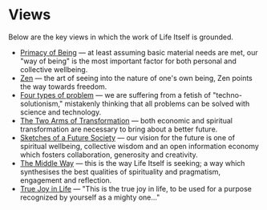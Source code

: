 # Views

Below are the key views in which the work of Life Itself is grounded.

* [Primacy of Being](/vault/notebook/primacy-of-being) — at least assuming basic material needs are met, our "way of being" is the most important factor for both personal and collective wellbeing.
* [Zen](/vault/notebook/zen) — the art of seeing into the nature of one's own being, Zen points the way towards freedom.
* [Four types of problem](https://lifeitself.us/2017/09/10/four-types-of-problem/) — we are suffering from a fetish of "techno-solutionism," mistakenly thinking that all problems can be solved with science and technology.
* [The Two Arms of Transformation](https://rufuspollock.com/2017/02/10/two-arms-of-transformation/) — both economic and spiritual transformation are necessary to bring about a better future.
* [Sketches of a Future Society](https://lifeitself.us/2017/06/13/sketches-of-a-future-society-part-one/) — our vision for the future is one of spiritual wellbeing, collective wisdom and an open information economy which fosters collaboration, generosity and creativity.
* [The Middle Way](https://lifeitself.us/2018/06/22/synthesis-and-the-middle-way/) — this is the way Life Itself is seeking; a way which synthesises the best qualities of spirituality and pragmatism, engagement and reflection.
* [True Joy in Life](/vault/notebook/true-joy-in-life) — "This is the true joy in life, to be used for a purpose recognized by yourself as a mighty one..."